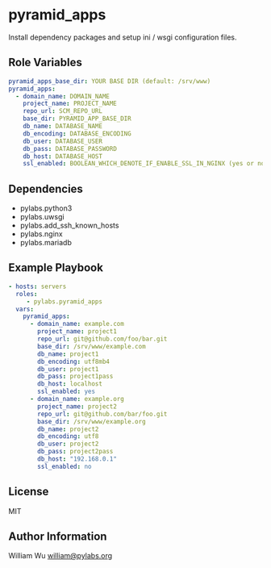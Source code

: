pyramid_apps
============

Install dependency packages and setup ini / wsgi configuration files.

Role Variables
--------------

```yaml
pyramid_apps_base_dir: YOUR BASE DIR (default: /srv/www)
pyramid_apps:
  - domain_name: DOMAIN_NAME
    project_name: PROJECT_NAME
    repo_url: SCM_REPO_URL
    base_dir: PYRAMID_APP_BASE_DIR
    db_name: DATABASE_NAME
    db_encoding: DATABASE_ENCODING
    db_user: DATABASE_USER
    db_pass: DATABASE_PASSWORD
    db_host: DATABASE_HOST
    ssl_enabled: BOOLEAN_WHICH_DENOTE_IF_ENABLE_SSL_IN_NGINX (yes or no)
```

Dependencies
------------

- pylabs.python3
- pylabs.uwsgi
- pylabs.add_ssh_known_hosts
- pylabs.nginx
- pylabs.mariadb

Example Playbook
----------------

```yaml
- hosts: servers
  roles:
     - pylabs.pyramid_apps
  vars:
    pyramid_apps:
      - domain_name: example.com
        project_name: project1
        repo_url: git@github.com/foo/bar.git
        base_dir: /srv/www/example.com
        db_name: project1
        db_encoding: utf8mb4
        db_user: project1
        db_pass: project1pass
        db_host: localhost
        ssl_enabled: yes
      - domain_name: example.org
        project_name: project2
        repo_url: git@github.com/bar/foo.git
        base_dir: /srv/www/example.org
        db_name: project2
        db_encoding: utf8
        db_user: project2
        db_pass: project2pass
        db_host: "192.168.0.1"
        ssl_enabled: no
```

License
-------

MIT

Author Information
------------------

William Wu <william@pylabs.org>
